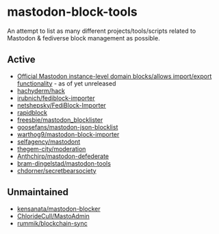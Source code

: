 # mastodon-block-tools
An attempt to list as many different projects/tools/scripts related to Mastodon & fediverse block management as possible. 

## Active

* [Official Mastodon instance-level domain blocks/allows import/export functionality](https://github.com/mastodon/mastodon/pull/20597) - as of yet unreleased
* [hachyderm/hack](https://github.com/hachyderm/hack)
* [irubnich/fediblock-importer](https://github.com/irubnich/fediblock-importer)
* [netshepsky/FediBlock-Importer](https://github.com/netshepsky/FediBlock-Importer)
* [rapidblock](https://github.com/rapidblock-org/rapidblock)
* [freesbie/mastodon_blocklister](https://github.com/freesbie/mastodon_blocklister)
* [goosefans/mastodon-json-blocklist](https://github.com/goosefans/mastodon-json-blocklist)
* [warthog9/mastodon-block-importer](https://github.com/warthog9/mastodon-block-importer)
* [selfagency/mastodont](https://github.com/selfagency/mastodont)
* [thegem-city/moderation](https://github.com/thegem-city/moderation)
* [Anthchirp/mastodon-defederate](https://github.com/Anthchirp/mastodon-defederate)
* [bram-dingelstad/mastodon-tools](https://github.com/bram-dingelstad/mastodon-tools)
* [chdorner/secretbearsociety](https://github.com/chdorner/secretbearsociety)

## Unmaintained

* [kensanata/mastodon-blocker](https://github.com/kensanata/mastodon-blocker)
* [ChlorideCull/MastoAdmin](https://github.com/ChlorideCull/MastoAdmin)
* [rummik/blockchain-sync](https://github.com/rummik/blockchain-sync)
